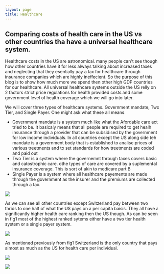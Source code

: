 ```yaml
---
layout: page
title: Healthcare
---
```


## Comparing costs of health care in the US vs other countries tha have a universal healthcare system.

Healthcare costs in the US are astronomical. many people can't see though how other countries have it for less always talking about increased taxes and neglecting that they esentially pay a tax for healthcare through insurance companies which are highly ineffecient. So the purpose of this blog is to show how much more we spend then other high GDP countries for our healthcare. All universal healthcare systems outside the US relly on 2 factors strict price regulations for health provided costs and some government level of health coverage which we will go into later.

We will cover three types of healthcare systems.  Government mandate, Two Tier, and Single Payer.  One might ask what these all means
* Government mandate is a system much like what the Afordable care act tried to be. It basicaly means that all people are required to get healh insurance through a provider that can be subsidised by the government for low income individuals.  In all countries except the US along side teh mandate is a government body that is established to analise prices of various treetments and to set standards for how treetments are coded and paid out
* Two Tier is a system where the governemnt through taxes covers basic and catostrophic care.  othe types of care are covered by a suplemental insurance coverage.  This is sort of akin to medicare part B
* Single Payer is a system where all healthcare payements are made through the government as the insurer and the premiums are collected through a tax. 

![](https://raw.githubusercontent.com/Indrejue/Indrejue.github.io/master/health%20care%20fig1.png)

As we can see all other countries except Switzerland pay between two thrids to one half of what the US pays on a per capita baisis.  They all have a significantly higher health care ranking then the US though. As can be seen in fig1  most of the highest ranked sytems either have a two tier health system or a single payer system. 

![](https://raw.githubusercontent.com/Indrejue/Indrejue.github.io/master/health%20care%20fig2.png)

As mentioned previously from fig1 Switzerland is the only country that pays almost as much as the US for health care per individual.

![](https://raw.githubusercontent.com/Indrejue/Indrejue.github.io/master/health%20care%20fig3.png)


![](https://raw.githubusercontent.com/Indrejue/Indrejue.github.io/master/health%20care%20fig4.png)
